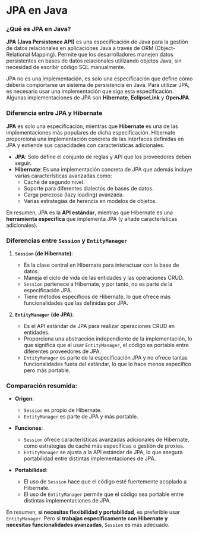 
# JPA en Java

### ¿Qué es JPA en Java?

**JPA (Java Persistence API)** es una especificación de Java para la gestión de datos relacionales en aplicaciones Java a través de ORM (Object-Relational Mapping). Permite que los desarrolladores manejen datos persistentes en bases de datos relacionales utilizando objetos Java, sin necesidad de escribir código SQL manualmente.

JPA no es una implementación, es solo una especificación que define cómo debería comportarse un sistema de persistencia en Java. Para utilizar JPA, es necesario usar una implementación que siga esta especificación. Algunas implementaciones de JPA son **Hibernate**, **EclipseLink** y **OpenJPA**.

### Diferencia entre JPA y Hibernate

**JPA** es solo una especificación, mientras que **Hibernate** es una de las implementaciones más populares de dicha especificación. Hibernate proporciona una implementación concreta de las interfaces definidas en JPA y extiende sus capacidades con características adicionales.

- **JPA**: Solo define el conjunto de reglas y API que los proveedores deben seguir.
- **Hibernate**: Es una implementación concreta de JPA que además incluye varias características avanzadas como:
    - Caché de segundo nivel.
    - Soporte para diferentes dialectos de bases de datos.
    - Carga perezosa (lazy loading) avanzada.
    - Varias estrategias de herencia en modelos de objetos.

En resumen, JPA es la **API estándar**, mientras que Hibernate es una **herramienta específica** que implementa JPA (y añade características adicionales).

### Diferencias entre `Session` y `EntityManager`

1. **`Session` (de Hibernate)**:
    - Es la clase central en Hibernate para interactuar con la base de datos.
    - Maneja el ciclo de vida de las entidades y las operaciones CRUD.
    - `Session` pertenece a Hibernate, y por tanto, no es parte de la especificación JPA.
    - Tiene métodos específicos de Hibernate, lo que ofrece más funcionalidades que las definidas por JPA.

2. **`EntityManager` (de JPA)**:
    - Es el API estándar de JPA para realizar operaciones CRUD en entidades.
    - Proporciona una abstracción independiente de la implementación, lo que significa que al usar `EntityManager`, el código es portable entre diferentes proveedores de JPA.
    - `EntityManager` es parte de la especificación JPA y no ofrece tantas funcionalidades fuera del estándar, lo que lo hace menos específico pero más portable.

### Comparación resumida:

- **Origen**:
    - `Session` es propio de Hibernate.
    - `EntityManager` es parte de JPA y más portable.

- **Funciones**:
    - `Session` ofrece características avanzadas adicionales de Hibernate, como estrategias de caché más específicas o gestión de proxies.
    - `EntityManager` se ajusta a la API estándar de JPA, lo que asegura portabilidad entre distintas implementaciones de JPA.

- **Portabilidad**:
    - El uso de `Session` hace que el código esté fuertemente acoplado a Hibernate.
    - El uso de `EntityManager` permite que el código sea portable entre distintas implementaciones de JPA.

En resumen, **si necesitas flexibilidad y portabilidad**, es preferible usar `EntityManager`. Pero si **trabajas específicamente con Hibernate y necesitas funcionalidades avanzadas**, `Session` es más adecuado.
